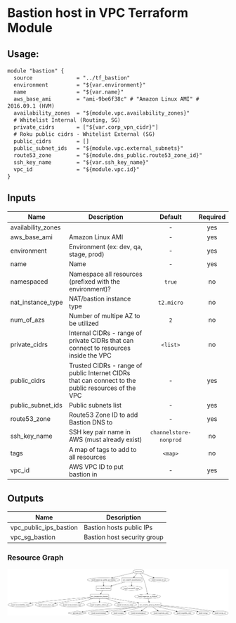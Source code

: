 Bastion host in VPC Terraform Module
=====================

Usage:
------

    module "bastion" {
      source              = "../tf_bastion"
      environment         = "${var.environment}"
      name                = "${var.name}"
      aws_base_ami        = "ami-9be6f38c" # "Amazon Linux AMI" # 2016.09.1 (HVM)
      availability_zones  = "${module.vpc.availability_zones}"
      # Whitelist Internal (Routing, SG)
      private_cidrs       = ["${var.corp_vpn_cidr}"]
      # Roku public cidrs - Whitelist External (SG)
      public_cidrs        = []
      public_subnet_ids   = "${module.vpc.external_subnets}"
      route53_zone        = "${module.dns_public.route53_zone_id}"
      ssh_key_name        = "${var.ssh_key_name}"
      vpc_id              = "${module.vpc.id}"
    }


## Inputs

| Name | Description | Default | Required |
|------|-------------|:-----:|:-----:|
| availability_zones |  | - | yes |
| aws_base_ami | Amazon Linux AMI | - | yes |
| environment | Environment (ex: dev, qa, stage, prod) | - | yes |
| name | Name | - | yes |
| namespaced | Namespace all resources (prefixed with the environment)? | `true` | no |
| nat_instance_type | NAT/bastion instance type | `t2.micro` | no |
| num_of_azs | Number of multipe AZ to be utilized | `2` | no |
| private_cidrs | Internal CIDRs - range of private CIDRs that can connect to resources inside the VPC | `<list>` | no |
| public_cidrs | Trusted CIDRs - range of public Internet CIDRs that can connect to the public resources of the VPC | - | yes |
| public_subnet_ids | Public subnets list | - | yes |
| route53_zone | Route53 Zone ID to add Bastion DNS to | - | yes |
| ssh_key_name | SSH key pair name in AWS (must already exist) | `channelstore-nonprod` | no |
| tags | A map of tags to add to all resources | `<map>` | no |
| vpc_id | AWS VPC ID to put bastion in | - | yes |

## Outputs

| Name | Description |
|------|-------------|
| vpc_public_ips_bastion | Bastion hosts public IPs |
| vpc_sg_bastion | Bastion host security group |


### Resource Graph

![Terraform Graph](graph.png)
